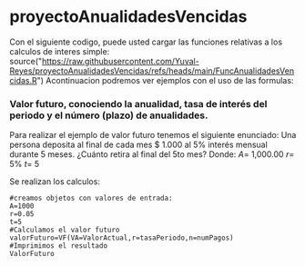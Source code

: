 # proyectoAnualidadesVencidas
Con el siguiente codigo, puede usted cargar las funciones relativas a los calculos de interes simple:
source("https://raw.githubusercontent.com/Yuval-Reyes/proyectoAnualidadesVencidas/refs/heads/main/FuncAnualidadesVencidas.R")
Acontinuacion podremos ver ejemplos con el uso de las formulas:

### Valor futuro, conociendo la anualidad, tasa de interés del periodo y el número (plazo) de anualidades.
Para realizar el ejemplo de valor futuro tenemos el siguiente enunciado:
Una persona deposita al final de cada mes $ 1.000 al 5% interés mensual durante 5 meses. ¿Cuánto retira al final del 5to mes?
Donde:
$A$= 1,000.00
$r$= 5%
$t$= 5

Se realizan los calculos:
```(r)
#creamos objetos con valores de entrada:
A=1000
r=0.05
t=5
#Calculamos el valor futuro
valorFuturo=VF(VA=ValorActual,r=tasaPeriodo,n=numPagos)
#Imprimimos el resultado
ValorFuturo
```
